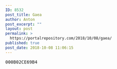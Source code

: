 ```yaml
---
ID: 8532
post_title: Gaea
author: Anton
post_excerpt: ""
layout: post
permalink: >
  https://portalrepository.com/2018/10/08/gaea/
published: true
post_date: 2018-10-08 11:06:15
---
```

<pre>000B02CE69B4</pre>